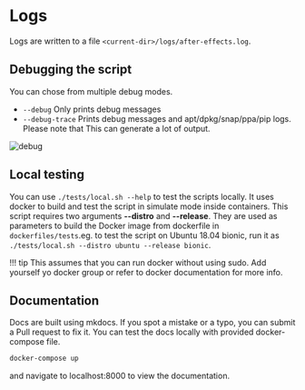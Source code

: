# Logs

Logs are written to a file `<current-dir>/logs/after-effects.log`.

## Debugging the script

You can chose from multiple debug modes.

- `--debug` Only prints debug messages
- `--debug-trace` Prints debug messages and apt/dpkg/snap/ppa/pip logs.
Please note that This can generate a lot of output.

![debug](/assets/recordings/docker-no-snaps-focal-debug.gif)

## Local testing

You can use `./tests/local.sh --help` to test the scripts locally. It uses docker to build and test the script in simulate mode inside
containers. This script requires two arguments __--distro__ and __--release__. They are used as parameters to build the Docker image from dockerfile in `dockerfiles/tests`.eg. to test the script on Ubuntu 18.04 bionic, run it as
`./tests/local.sh --distro ubuntu --release bionic`.

!!! tip
    This assumes that you can run docker without using sudo. Add yourself yo docker group or refer to docker documentation
    for more info.

## Documentation

Docs are built using mkdocs. If you spot a mistake or a typo, you can submit a Pull request to fix it.
You can test the docs locally with provided docker-compose file.

```bash
docker-compose up
```

and navigate to localhost:8000 to view the documentation.
